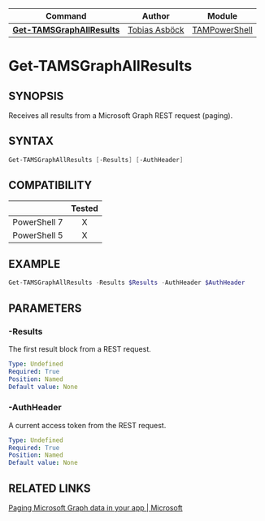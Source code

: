 | Command                                                      | Author                                                      | Module                                                |
| ------------------------------------------------------------ | ------------------------ | ------------------------ |
|**[Get-TAMSGraphAllResults](/Commands/Get-TAMSGraphAllResults.ps1)**  |[Tobias Asböck](https://www.linkedin.com/in/tobiasasboeck/) |[TAMPowerShell](/Documentation/Module/TAMPowerShell.md) |

# Get-TAMSGraphAllResults

## SYNOPSIS
Receives all results from a Microsoft Graph REST request (paging). 

## SYNTAX

```powershell
Get-TAMSGraphAllResults [-Results] [-AuthHeader] 
```

## COMPATIBILITY
|              | Tested |
| :----------: | :----: |
| PowerShell 7 |   X    |
| PowerShell 5 |   X    |

## EXAMPLE

```powershell
Get-TAMSGraphAllResults -Results $Results -AuthHeader $AuthHeader
```
## PARAMETERS

### -Results
The first result block from a REST request. 

```yaml
Type: Undefined
Required: True
Position: Named
Default value: None
```

### -AuthHeader
A current access token from the REST request.

```yaml
Type: Undefined
Required: True
Position: Named
Default value: None
```


## RELATED LINKS

[Paging Microsoft Graph data in your app | Microsoft](https://docs.microsoft.com/en-us/graph/paging) 